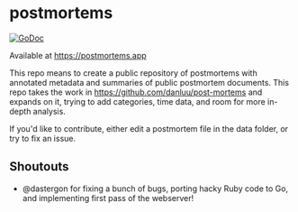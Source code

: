 # postmortems

[![GoDoc](https://godoc.org/github.com/icco/postmortems?status.svg)](https://godoc.org/github.com/icco/postmortems)

Available at https://postmortems.app

This repo means to create a public repository of postmortems with annotated metadata and summaries of public postmortem documents. This repo takes the work in https://github.com/danluu/post-mortems and expands on it, trying to add categories, time data, and room for more in-depth analysis.

If you'd like to contribute, either edit a postmortem file in the data folder, or try to fix an issue.

## Shoutouts

 - @dastergon for fixing a bunch of bugs, porting hacky Ruby code to Go, and implementing first pass of the webserver! 
